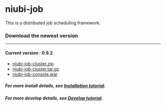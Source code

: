 # niubi-job
This is a distributed job scheduling framework.

### Download the newest version
***
#### Current version : 0.9.2
 * [niubi-job-cluster.zip](http://www.zuoxiaolong.com/download/niubi-job-cluster.zip "niubi-job-cluster.zip")
 * [niubi-job-cluster.tar.gz](http://www.zuoxiaolong.com/download/niubi-job-cluster.tar.gz "niubi-job-cluster.tar.gz")
 * [niubi-job-console.war](http://www.zuoxiaolong.com/download/niubi-job-console.war "niubi-job-console.war")

##### For more install details, see [Installation tutorial](http://www.cnblogs.com/zuoxiaolong/p/niubi-job-1.html "http://www.cnblogs.com/zuoxiaolong/p/niubi-job-1.html").

##### For more develop details, see [Develop tutorial](http://www.cnblogs.com/zuoxiaolong/p/niubi-job-2.html "http://www.cnblogs.com/zuoxiaolong/p/niubi-job-2.html").
